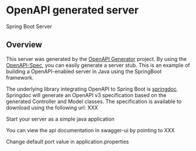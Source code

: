 # OpenAPI generated server

Spring Boot Server

## Overview
This server was generated by the [OpenAPI Generator](https://openapi-generator.tech) project.
By using the [OpenAPI-Spec](https://openapis.org), you can easily generate a server stub.
This is an example of building a OpenAPI-enabled server in Java using the SpringBoot framework.


The underlying library integrating OpenAPI to Spring Boot is [springdoc](https://springdoc.org).
Springdoc will generate an OpenAPI v3 specification based on the generated Controller and Model classes.
The specification is available to download using the following url:
XXX

Start your server as a simple java application

You can view the api documentation in swagger-ui by pointing to
XXX

Change default port value in application.properties


